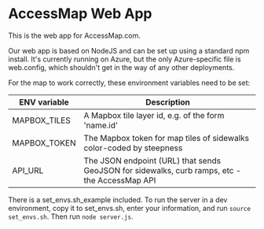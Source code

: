 AccessMap Web App
=================

This is the web app for AccessMap.com.

Our web app is based on NodeJS and can be set up using a standard npm install. It's currently running on Azure, but the only Azure-specific file is web.config, which shouldn't get in the way of any other deployments.

For the map to work correctly, these environment variables need to be set:

| ENV variable | Description |
| --- | --- |
| MAPBOX_TILES | A Mapbox tile layer id, e.g. of the form 'name.id' |
| MAPBOX_TOKEN | The Mapbox token for map tiles of sidewalks color-coded by steepness |
| API_URL | The JSON endpoint (URL) that sends GeoJSON for sidewalks, curb ramps, etc - the AccessMap API |

There is a set_envs.sh_example included. To run the server in a dev environment, copy it to set_envs.sh, enter your information, and run `source set_envs.sh`. Then run `node server.js`.
